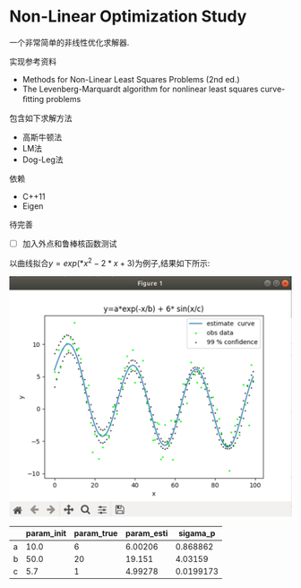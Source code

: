 # Non-Linear Optimization Study

一个非常简单的非线性优化求解器.

实现参考资料
- Methods for Non-Linear Least Squares Problems (2nd ed.)
- The Levenberg-Marquardt algorithm for nonlinear least squares curve-ﬁtting problems

包含如下求解方法
- 高斯牛顿法
- LM法
- Dog-Leg法

依赖
- C++11
- Eigen 

待完善
- [ ] 加入外点和鲁棒核函数测试


以曲线拟合$y = exp(*x^2 - 2*x +3)$为例子,结果如下所示:


 ![image](img/1.png)

|     | param_init   | param_true   | param_esti | sigama_p |
| --- | ------------ | ------------ | ------------ | ---------- |
| a | 10.0           | 6            |       6.00206       |     0.868862       |
| b | 50.0           | 20           |       19.151       |   4.03159         |
| c | 5.7            | 1            |       4.99278       |   0.0199173         |


